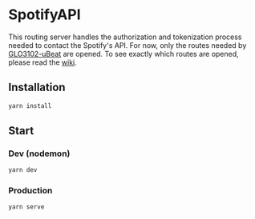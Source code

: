 # SpotifyAPI

This routing server handles the authorization and tokenization process needed to contact the Spotify's API. For now, only the routes needed by [GLO3102-uBeat](https://github.com/vigenere23/GLO3102-uBeat) are opened. To see exactly which routes are opened, please read the [wiki](https://github.com/vigenere23/GLO3102-SpotifyAPI/wiki).

## Installation

```bash
yarn install
```

## Start

### Dev (nodemon)

```bash
yarn dev
```

### Production

```bash
yarn serve
```
